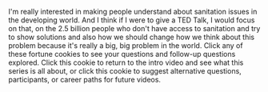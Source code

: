 
I&#39;m really interested in making people understand
about sanitation issues in the developing world.
And I think if I were to give a TED Talk,
I would focus on that,
on the 2.5 billion people
who don&#39;t have access to sanitation
and try to show solutions
and also how we should change
how we think about this problem
because it&#39;s really a big, big problem in the world.
Click any of these fortune cookies
to see your questions and follow-up questions explored.
Click this cookie to return to the intro video
and see what this series is all about,
or click this cookie to suggest
alternative questions,
participants,
or career paths
for future videos.
